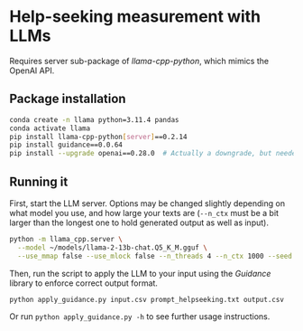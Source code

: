 # Help-seeking measurement with LLMs

Requires server sub-package of *llama-cpp-python*, which mimics the OpenAI API.

## Package installation

```bash
conda create -n llama python=3.11.4 pandas
conda activate llama
pip install llama-cpp-python[server]==0.2.14
pip install guidance==0.0.64
pip install --upgrade openai==0.28.0  # Actually a downgrade, but needed
```

## Running it

First, start the LLM server. Options may be changed slightly depending on what model you use, and how large your texts are (`--n_ctx` must be a bit larger than the longest one to hold generated output as well as input).

```bash
python -m llama_cpp.server \
  --model ~/models/llama-2-13b-chat.Q5_K_M.gguf \
  --use_mmap false --use_mlock false --n_threads 4 --n_ctx 1000 --seed 1
```

Then, run the script to apply the LLM to your input using the *Guidance* library to enforce correct output format.

```bash
python apply_guidance.py input.csv prompt_helpseeking.txt output.csv
```

Or run `python apply_guidance.py -h` to see further usage instructions.
